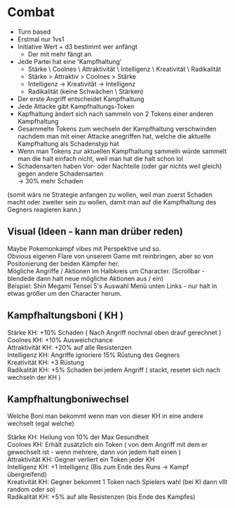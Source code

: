 # Combat

- Turn based
- Erstmal nur 1vs1
- Initiative Wert + d3 bestimmt wer anfängt
  - Der mit mehr fängt an
- Jede Partei hat eine 'Kampfhaltung'
  - Stärke \ Coolnes \ Attraktivität \ Intelligenz \ Kreativität \ Radikalität
  - Stärke > Attraktiv > Coolnes > Stärke
  - Intelligenz -> Kreativität -> Intelligenz
  - Radikalität (keine Schwächen \ Stärken)
- Der erste Angriff entscheidet Kampfhaltung
- Jede Attacke gibt Kampfhaltungs-Token
- Kapfhaltung ändert sich nach sammeln von 2 Tokens einer anderen Kampfhaltung
- Gesammelte Tokens zum wechseln der Kampfhaltung verschwinden nachdem man mit einer Attacke anegriffen hat, welche die aktuelle Kampfhaltung als Schadenstyp hat
- Wenn man Tokens zur aktuellen Kampfhaltung sammeln würde sammelt man die halt einfach nicht, weil man hat die halt schon lol
- Schadensarten haben Vor- oder Nachteile (oder gar nichts weil gleich) gegen andere Schadensarten \
   -> 30% mehr Schaden

(somit wärs ne Strategie anfangen zu wollen, weil man zuerst Schaden macht oder zweiter sein zu wollen, damit man auf die Kampfhaltung des Gegners reagieren kann.)

## Visual (Ideen - kann man drüber reden)

Maybe Pokemonkampf vibes mit Perspektive und so. \
Obvious eigenen Flare von unserem Game mit reinbringen, aber so von Positonierung der beiden Kämpfer her. \
Mögliche Angriffe / Aktionen im Halbkreis um Character. (Scrollbar - blendede dann halt neue mögliche Aktionen aus / ein) \
Beispiel: Shin Megami Tensei 5's Auswahl Menü unten Links - nur halt in etwas größer um den Character herum.

## Kampfhaltungsboni ( KH )

Stärke KH: +10% Schaden ( Nach Angriff nochmal oben drauf gerechnet ) \
Coolnes KH: +10% Ausweichchance \
Attraktivität KH: +20% auf alle Resistenzen \
Intelligenz KH: Angriffe ignoriere 15% Rüstung des Gegners \
Kreativität KH: +3 Rüstung \
Radikalität KH: +5% Schaden bei jedem Angriff ( stackt, resetet sich nach wechseln der KH )

## Kampfhaltungboniwechsel

Welche Boni man bekommt wenn man von dieser KH in eine andere wechselt (egal welche)

Stärke KH: Heilung von 10% der Max Gesundheit \
Coolnes KH: Erhält zusätzlich ein Token ( von dem Angriff mit dem er gewechselt ist - wenn mehrere, dann von jedem halt einen ) \
Attraktivität KH: Gegner verliert ein Token jeder KH \
Intelligenz KH: +1 Intelligenz (Bis zum Ende des Runs -> Kampf übergreifend) \
Kreativität KH: Gegner bekommt 1 Token nach Spielers wahl (bei KI dann vllt random oder so) \
Radikalität KH: +5% auf alle Resistenzen (bis Ende des Kampfes)
